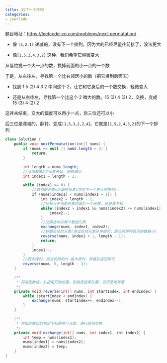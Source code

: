 ```yaml
---
title: 31下一个排列
categories: 
- LeetCode
---
```


题目地址：https://leetcode-cn.com/problems/next-permutation/

* 像 `[3,2,1]` 递减的，没有下一个排列，因为大的已经尽量往前排了，没法更大

* 像`[1,5,2,4,3,2]` 这种，我们希望它稍微变大

从低位挑一个大一点的数，换掉前面的小一点的一个数

于是，从右往左，寻找第一个比右邻居小的数（把它换到后面去）

* 找到 1 5 (2) 4 3 2 中间这个 2，让它和它身后的一个数交换，轻微变大

* 还是从右往左，寻找第一个比这个 2 微大的数。15 (2) 4 (3) 2，交换，变成 15 (3) 4 (2) 2

这并未结束，变大的幅度可以再小一点，后三位还可以小

后三位是递减的，翻转，变成`[1,5,3,2,2,4`]，它就是`[1,5,2,4,3,2]`的下一个排列

```java
class Solution {
    public void nextPermutation(int[] nums) {
        if (nums == null || nums.length < 2) {
            return;
        }

        int length = nums.length;
        //从倒数第2个元素开始，向前遍历
        int index1 = length - 2;

        while (index1 >= 0) {
            //若当前元素<后面的元素(存在下一个更大的排列)
            if (nums[index1] < nums[index1 + 1]) {
                int index2 = length - 1;
                //找到大于当前元素的最后一个元素，记录其下标
                while (index2 > index1 && nums[index2] <= nums[index1]) {
                    index2--;
                }
                //交换选中的两个数组元素
                exchange(nums, index1, index2);
                //转置后续的元素(保证后续元素升序排列，即当前排列表示的数最小)
                reverse(nums, index1 + 1, length - 1);
                return;
            }
            index1--;
        }
        //若未找到，则当前排列为 最大排列，转置后返回即可
        reverse(nums, 0, length - 1);
    }

    /**
     * 将指定数组，从指定开始位置，到指定结束位置，进行原地转置
     */
    private void reverse(int[] nums, int startIndex, int endIndex) {
        while (startIndex < endIndex) {
            exchange(nums, startIndex++, endIndex--);
        }
    }

    /**
     * 将指定数组的指定下标的两个元素，进行原地交换
     */
    private void exchange(int[] nums, int index1, int index2) {
        int temp = nums[index1];
        nums[index1] = nums[index2];
        nums[index2] = temp;
    }
}
```



